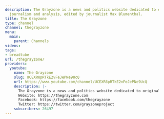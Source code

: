 ```yaml
---
description: The Grayzone is a news and politics website dedicated to original investigative
  journalism and analysis, edited by journalist Max Blumenthal.
title: The Grayzone
type: channel
channel: thegrayzone
menu:
  main:
    parent: Channels
videos:
tags:
- breadtube
url: /thegrayzone/
providers:
  youtube:
    name: The Grayzone
    slug: UCEXR8pRTkE2vFeJePNe9UcQ
    url: https://www.youtube.com/channel/UCEXR8pRTkE2vFeJePNe9UcQ
    description: |-
      The Grayzone is a news and politics website dedicated to original investigative journalism and analysis on war and empire.
      Website: https://thegrayzone.com
      Facebook: https://facebook.com/thegrayzone
      Twitter: https://twitter.com/grayzoneproject
    subscribers: 26497
---
```


